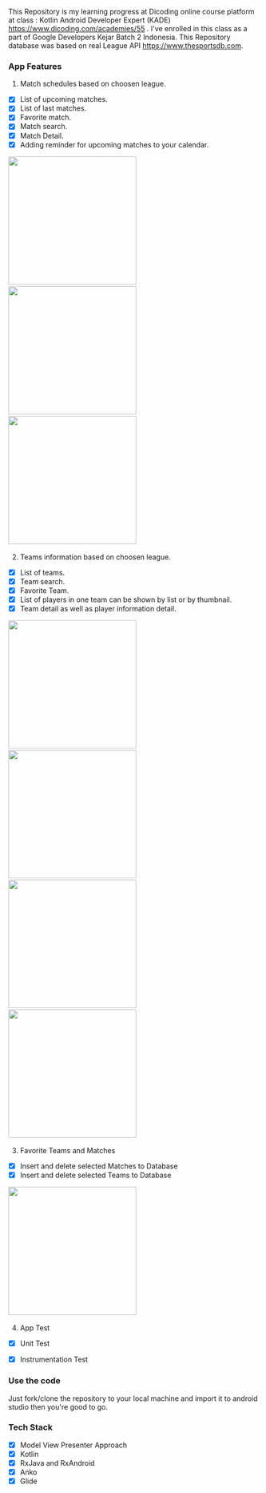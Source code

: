 
This Repository is my learning progress at Dicoding online course platform at class : Kotlin Android Developer Expert (KADE)
https://www.dicoding.com/academies/55 . I've enrolled in this class as a part of Google Developers Kejar Batch 2 Indonesia.
This Repository database was based on real League API https://www.thesportsdb.com.

### App Features

1. Match schedules based on choosen league.

 * [x] List of upcoming matches.
 * [x] List of last matches.
 * [x] Favorite match.
 * [x] Match search.
 * [x] Match Detail.
 * [x] Adding reminder for upcoming matches to your calendar.

<img src="https://github.com/kellyad/football_Apps_Kotlin/blob/master/screenshot/Match_List.png"
width="256">&nbsp;&nbsp;&nbsp;
<img src="https://github.com/kellyad/football_Apps_Kotlin/blob/master/screenshot/Matches_Detail.png"
width="256">&nbsp;&nbsp;&nbsp;
<img src="https://github.com/kellyad/football_Apps_Kotlin/blob/master/screenshot/Match_List.png"
width="256">&nbsp;&nbsp;&nbsp;

2. Teams information based on choosen league.

 * [x] List of teams.
 * [x] Team search.
 * [x] Favorite Team.
 * [x] List of players in one team can be shown by list or by thumbnail.
 * [x] Team detail as well as player information detail.

<img src="https://github.com/kellyad/football_Apps_Kotlin/blob/master/screenshot/Team_List.png"
width="256">&nbsp;&nbsp;&nbsp;
<img src="https://github.com/kellyad/football_Apps_Kotlin/blob/master/screenshot/Team_Detail.png"
width="256">&nbsp;&nbsp;&nbsp;
<img src="https://github.com/kellyad/football_Apps_Kotlin/blob/master/screenshot/Player_Detail.png"
width="256">&nbsp;&nbsp;&nbsp;
<img src="https://github.com/kellyad/football_Apps_Kotlin/blob/master/screenshot/Team_Search.png"
width="256">&nbsp;&nbsp;&nbsp;

3. Favorite Teams and Matches
 * [x] Insert and delete selected Matches to Database
 * [x] Insert and delete selected Teams to Database

<img src="https://github.com/kellyad/football_Apps_Kotlin/blob/master/screenshot/Favorite.png"
width="256">&nbsp;&nbsp;&nbsp;

4. App Test
 * [x] Unit Test
 * [x] Instrumentation Test


 ### Use the code

 Just fork/clone the repository to your local machine and import it to android studio then you're good to go.


 ### Tech Stack

 * [x] Model View Presenter Approach
 * [x] Kotlin
 * [x] RxJava and RxAndroid
 * [x] Anko
 * [x] Glide
